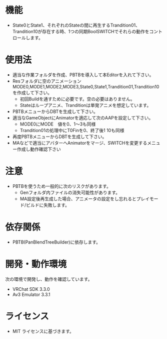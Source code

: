 # 機能
- State0とState1、それぞれのStateの間に再生するTrandition01、Trandition10が存在する時、1つの同期BoolSWITCHでそれらの動作をコントロールします。

# 使用法
- 適当な作業フォルダを作成、PBTBを導入して本Editorを入れて下さい。
- Resフォルダに空のアニメーションMODE0,MODE1,MODE2,MODE3,State0,State1,Trandition01,Trandition10を作成して下さい。
  - 初回Buildを通すために必要です。空の必要はありません。
  - Stateはループアニメ、Tranditionは単発アニメを想定しています。
- PBTBメニューからDBTを生成して下さい。
- 適当なGameObjectにAnimatorを適応して次のAAPを設定して下さい。
  - MODE0にMODE　値を0、1～3も同様
  - Trandition01の処理中にT0Finを0、終了後1 10も同様
- 再度PBTBメニューからDBTを生成して下さい。
- MAなどで適当にアバターへAnimatorをマージ、SWITCHを変更するメニュー作成し動作確認下さい

# 注意
- PBTBを使うため一般的に次のリスクがあります。
  - Genフォルダ内ファイルの消失可能性があります。
  - MA設定後再生成した場合、アニメータの設定をし忘れるとプレイモード/ビルドに失敗します。

# 依存関係
- PBTB(PanBlendTreeBuilder)に依存します。

# 開発・動作環境
次の環境で開発し、動作を確認しています。
- VRChat SDK 3.3.0
- Av3 Emulator 3.3.1

# ライセンス
- MIT ライセンスに基づきます。
